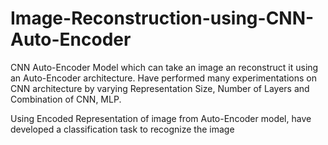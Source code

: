 # Image-Reconstruction-using-CNN-Auto-Encoder
CNN Auto-Encoder Model which can take an image an reconstruct it
using an Auto-Encoder architecture.
Have performed many experimentations on CNN architecture by varying Representation Size, Number of Layers and Combination of CNN, MLP.

Using Encoded Representation of image from Auto-Encoder model, have developed a classification task to recognize the image
